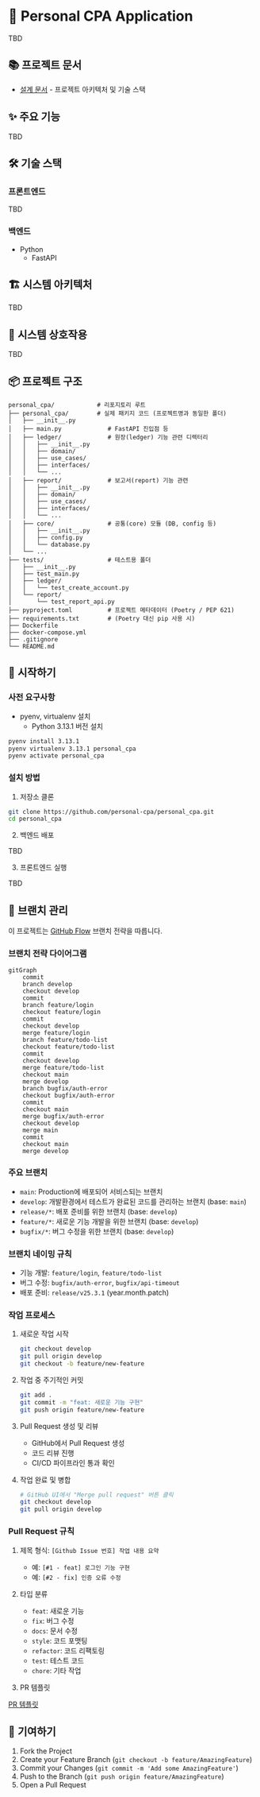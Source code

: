 # 🚀 Personal CPA Application

TBD

## 📚 프로젝트 문서

- [설계 문서](doc/design.md) - 프로젝트 아키텍처 및 기술 스택

## ✨ 주요 기능

TBD

## 🛠️ 기술 스택

### 프론트엔드

TBD

### 백엔드

- Python
    - FastAPI

## 🏗 시스템 아키텍처

TBD

## 🔄 시스템 상호작용

TBD

## 📦 프로젝트 구조

```
personal_cpa/            # 리포지토리 루트
├── personal_cpa/        # 실제 패키지 코드 (프로젝트명과 동일한 폴더)
│   ├── __init__.py
│   ├── main.py             # FastAPI 진입점 등
│   ├── ledger/             # 원장(ledger) 기능 관련 디렉터리
│   │   ├── __init__.py
│   │   ├── domain/
│   │   ├── use_cases/
│   │   ├── interfaces/
│   │   └── ...
│   ├── report/             # 보고서(report) 기능 관련
│   │   ├── __init__.py
│   │   ├── domain/
│   │   ├── use_cases/
│   │   ├── interfaces/
│   │   └── ...
│   ├── core/               # 공통(core) 모듈 (DB, config 등)
│   │   ├── __init__.py
│   │   ├── config.py
│   │   └── database.py
│   └── ...
├── tests/                  # 테스트용 폴더
│   ├── __init__.py
│   ├── test_main.py
│   ├── ledger/
│   │   └── test_create_account.py
│   └── report/
│       └── test_report_api.py
├── pyproject.toml          # 프로젝트 메타데이터 (Poetry / PEP 621)
├── requirements.txt        # (Poetry 대신 pip 사용 시)
├── Dockerfile
├── docker-compose.yml
├── .gitignore
└── README.md
```

## 🚀 시작하기

### 사전 요구사항

- pyenv, virtualenv 설치
    - Python 3.13.1 버전 설치

```bash
pyenv install 3.13.1
pyenv virtualenv 3.13.1 personal_cpa
pyenv activate personal_cpa
```

### 설치 방법

1. 저장소 클론
```bash
git clone https://github.com/personal-cpa/personal_cpa.git
cd personal_cpa
```

2. 백엔드 배포

TBD

3. 프론트엔드 실행

TBD

## 🌳 브랜치 관리

이 프로젝트는 [GitHub Flow](https://guides.github.com/introduction/flow/) 브랜치 전략을 따릅니다.

### 브랜치 전략 다이어그램

```mermaid
gitGraph
    commit
    branch develop
    checkout develop
    commit
    branch feature/login
    checkout feature/login
    commit
    checkout develop
    merge feature/login
    branch feature/todo-list
    checkout feature/todo-list
    commit
    checkout develop
    merge feature/todo-list
    checkout main
    merge develop
    branch bugfix/auth-error
    checkout bugfix/auth-error
    commit
    checkout main
    merge bugfix/auth-error
    checkout develop
    merge main
    commit
    checkout main
    merge develop
```

### 주요 브랜치
- `main`: Production에 배포되어 서비스되는 브랜치
- `develop`: 개발환경에서 테스트가 완료된 코드를 관리하는 브랜치 (base: `main`)
- `release/*`: 배포 준비를 위한 브랜치 (base: `develop`)
- `feature/*`: 새로운 기능 개발을 위한 브랜치 (base: `develop`)
- `bugfix/*`: 버그 수정을 위한 브랜치 (base: `develop`)

### 브랜치 네이밍 규칙
- 기능 개발: `feature/login`, `feature/todo-list`
- 버그 수정: `bugfix/auth-error`, `bugfix/api-timeout`
- 배포 준비: `release/v25.3.1` (year.month.patch)

### 작업 프로세스
1. 새로운 작업 시작
   ```bash
   git checkout develop
   git pull origin develop
   git checkout -b feature/new-feature
   ```

2. 작업 중 주기적인 커밋
   ```bash
   git add .
   git commit -m "feat: 새로운 기능 구현"
   git push origin feature/new-feature
   ```

3. Pull Request 생성 및 리뷰
   - GitHub에서 Pull Request 생성
   - 코드 리뷰 진행
   - CI/CD 파이프라인 통과 확인

4. 작업 완료 및 병합
   ```bash
   # GitHub UI에서 "Merge pull request" 버튼 클릭
   git checkout develop
   git pull origin develop
   ```

### Pull Request 규칙
1. 제목 형식: `[Github Issue 번호] 작업 내용 요약`
   - 예: `[#1 - feat] 로그인 기능 구현`
   - 예: `[#2 - fix] 인증 오류 수정`

2. 타입 분류
   - `feat`: 새로운 기능
   - `fix`: 버그 수정
   - `docs`: 문서 수정
   - `style`: 코드 포맷팅
   - `refactor`: 코드 리팩토링
   - `test`: 테스트 코드
   - `chore`: 기타 작업

3. PR 템플릿

[PR 템플릿](.github/ISSUE_TEMPLATE/feature.md)

## 🤝 기여하기

1. Fork the Project
2. Create your Feature Branch (`git checkout -b feature/AmazingFeature`)
3. Commit your Changes (`git commit -m 'Add some AmazingFeature'`)
4. Push to the Branch (`git push origin feature/AmazingFeature`)
5. Open a Pull Request
